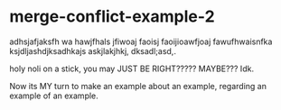 # merge-conflict-example-2
adhsjafjaksfh wa hawjfhals jfiwoaj faoisj faoijioawfjoaj fawufhwaisnfka ksjdljashdjksadhkajs askjlakjhkj, dksadl;asd,. 

holy noli on a stick, you may JUST BE RIGHT????? MAYBE??? Idk.

Now its MY turn to make an example about an example, regarding an example of an example.
